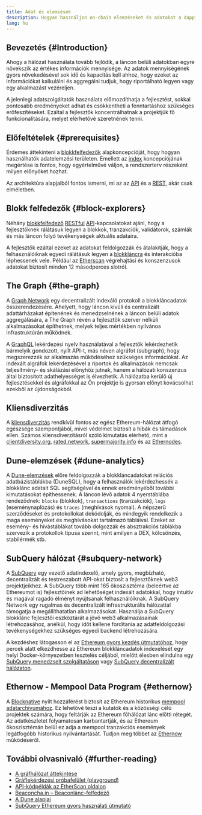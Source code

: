 ```yaml
---
title: Adat és elemzések
description: Hogyan használjon on-chain elemzéseket és adatokat a dappjában
lang: hu
---
```


## Bevezetés {#Introduction}

Ahogy a hálózat használata tovább fejlődik, a láncon belüli adatokban egyre növekszik az értékes információk mennyisége. Az adatok mennyiségének gyors növekedésével sok idő és kapacitás kell ahhoz, hogy ezeket az információkat kalkulálni és aggregálni tudjuk, hogy riportálható legyen vagy egy alkalmazást vezéreljen.

A jelenlegi adatszolgáltatók használata előmozdíthatja a fejlesztést, sokkal pontosabb eredményeket adhat és csökkentheti a fenntartáshoz szükséges erőfeszítéseket. Ezáltal a fejlesztők koncentrálhatnak a projektjük fő funkcionalitására, melyet elérhetővé szeretnének tenni.

## Előfeltételek {#prerequisites}

Érdemes áttekinteni a [blokkfelfedezők](/developers/docs/data-and-analytics/block-explorers/) alapkoncepcióját, hogy hogyan használhatók adatelemzési területen. Emellett az [index](/glossary/#index) koncepciójának megértése is fontos, hogy egyértelművé váljon, a rendszerterv részeként milyen előnyöket hozhat.

Az architektúra alapjaiból fontos ismerni, mi az az [API](https://www.wikipedia.org/wiki/API) és a [REST](https://www.wikipedia.org/wiki/Representational_state_transfer), akár csak elméletben.

## Blokk felfedezők {#block-explorers}

Néhány [blokkfelfedező](/developers/docs/data-and-analytics/block-explorers/) [RESTful](https://www.wikipedia.org/wiki/Representational_state_transfer) [API](https://www.wikipedia.org/wiki/API)-kapcsolatokat ajánl, hogy a fejlesztőknek rálátásuk legyen a blokkok, tranzakciók, validátorok, számlák és más láncon folyó tevékenységek aktuális adataira.

A fejlesztők ezáltal ezeket az adatokat feldolgozzák és átalakítják, hogy a felhasználóiknak egyedi rálátásuk legyen a [blokkláncra](/glossary/#blockchain) és interakcióba léphessenek vele. Például az [Etherscan](https://etherscan.io) végrehajtási és konszenzusok adatokat biztosít minden 12 másodperces slotról.

## The Graph {#the-graph}

A [Graph Network](https://thegraph.com/) egy decentralizált indexáló protokoll a blokkláncadatok összerendezésére. Ahelyett, hogy láncon kívüli és centralizált adattárházakat építenének és menedzselnének a láncon belüli adatok aggregálására, a The Graph révén a fejlesztők szerver nélküli alkalmazásokat építhetnek, melyek teljes mértékben nyilvános infrastruktúrán működnek.

A [GraphQL](https://graphql.org/) lekérdezési nyelv használatával a fejlesztők lekérdezhetik bármelyik gondozott, nyílt API-t, más néven algráfot (subgraph), hogy megszerezzék az alkalmazás működéséhez szükséges információkat. Az indexált algráfok lekérdezésével a riportok és alkalmazások nemcsak teljesítmény- és skálázási előnyhöz jutnak, hanem a hálózati konszenzus által biztosított adathelyességet is élvezhetik. A hálózatba kerülő új fejlesztésekkel és algráfokkal az Ön projektje is gyorsan előnyt kovácsolhat ezekből az újdonságokból.

## Kliensdiverzitás

A [kliensdiverzitás](/developers/docs/nodes-and-clients/client-diversity/) rendkívül fontos az egész Ethereum-hálózat átfogó egészsége szempontjából, mivel védelmet biztosít a hibák és támadások ellen. Számos kliensdiverzitásról szóló kimutatás elérhető, mint a [clientdiversity.org](https://clientdiversity.org/), [rated.network](https://www.rated.network), [supermajority.info](https://supermajority.info//) és az [Ethernodes](https://ethernodes.org/).

## Dune-elemzések {#dune-analytics}

A [Dune-elemzések](https://dune.com/) előre feldolgozzák a blokkláncadatokat relációs adatbázistáblákba (DuneSQL), hogy a felhasználók lekérdezhessék a blokklánc adatait SQL segítségével és ennek eredményéből további kimutatásokat építhessenek. A láncon lévő adatok 4 nyerstáblába rendeződnek: `blocks` (blokkok), `transactions` (tranzakciók), `logs` (eseménynaplózás) és `traces` (meghívások nyomai). A népszerű szerződéseket és protokollokat dekódolják, és mindegyik rendelkezik a maga eseményeket és meghívásokat tartalmazó tábláival. Ezeket az esemény- és hívástáblákat tovább dolgozzák és absztrakciós táblákba szervezik a protokollok típusa szerint, mint amilyen a DEX, kölcsönzés, stabilérmék stb.

## SubQuery hálózat {#subquery-network}

A [SubQuery](https://subquery.network/) egy vezető adatindexelő, amely gyors, megbízható, decentralizált és testreszabott API-okat biztosít a fejlesztőknek web3 projektjeikhez. A SubQuery több mint 165 ökoszisztéma (beleértve az Ethereumot is) fejlesztőinek ad lehetőséget indexált adatokkal, hogy intuitív és magával ragadó élményt nyújtsanak felhasználóiknak. A SubQuery Network egy rugalmas és decentralizált infrastrukturális hálózattal támogatja a megállíthatatlan alkalmazásokat. Használja a SubQuery blokklánc fejlesztői eszköztárát a jövő web3 alkalmazásainak létrehozásához, anélkül, hogy időt kellene fordítania az adatfeldolgozási tevékenységekhez szükséges egyedi backend létrehozására.

A kezdéshez látogasson el az [Ethereum gyors kezdés útmutatóhoz](https://academy.subquery.network/quickstart/quickstart_chains/ethereum-gravatar.html), hogy percek alatt elkezdhesse az Ethereum blokkláncadatok indexelését egy helyi Docker-környezetben tesztelés céljából, mielőtt élesben elindulna egy [SubQuery menedzselt szolgáltatáson](https://managedservice.subquery.network/) vagy [SubQuery decentralizált hálózaton](https://app.subquery.network/dashboard).

## Ethernow - Mempool Data Program {#ethernow}
A [Blocknative](https://www.blocknative.com/) nyílt hozzáférést biztosít az Ethereum historikus [mempool adatarchívumához](https://www.ethernow.xyz/mempool-data-archive). Ez lehetővé teszi a kutatók és a közösségi célú projektek számára, hogy feltárják az Ethereum főhálózat lánc előtti rétegét. Az adatkészletet folyamatosan karbantartják, és az Ethereum ökoszisztémán belül ez adja a mempool tranzakciós események legátfogóbb historikus nyilvántartását. Tudjon meg többet az [Ethernow](https://www.ethernow.xyz/) működéséről.

## További olvasnivaló {#further-reading}

- [A gráfhálózat áttekintése](https://thegraph.com/docs/en/about//)
- [Gráflekérdezési próbafelület (playground)](https://thegraph.com/explorer/subgraph/graphprotocol/graph-network-mainnet?version=current)
- [API-kódpéldák az EtherScan oldalon](https://etherscan.io/apis#contracts)
- [Beaconcha.in – Beaconlánc-felfedező](https://beaconcha.in)
- [A Dune alapjai](https://docs.dune.com/#dune-basics)
- [SubQuery Ethereum gyors használati útmutató](https://academy.subquery.network/indexer/quickstart/quickstart_chains/ethereum-gravatar.html)
